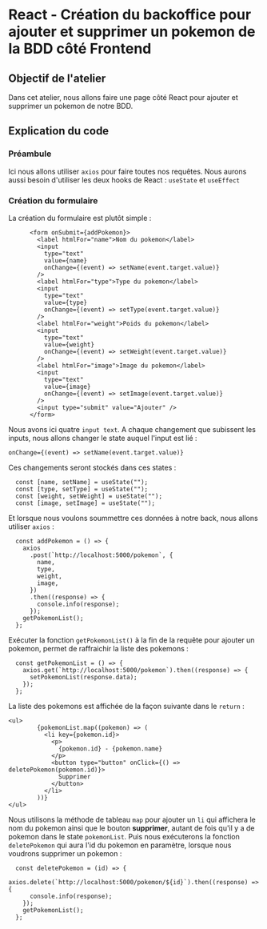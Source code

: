 # React - Création du backoffice pour ajouter et supprimer un pokemon de la BDD côté Frontend

## Objectif de l'atelier

Dans cet atelier, nous allons faire une page côté React pour ajouter et supprimer un pokemon de notre BDD.

## Explication du code

### Préambule

Ici nous allons utiliser `axios` pour faire toutes nos requêtes.
Nous aurons aussi besoin d'utiliser les deux hooks de React : `useState` et `useEffect`

### Création du formulaire

La création du formulaire est plutôt simple :

```
      <form onSubmit={addPokemon}>
        <label htmlFor="name">Nom du pokemon</label>
        <input
          type="text"
          value={name}
          onChange={(event) => setName(event.target.value)}
        />
        <label htmlFor="type">Type du pokemon</label>
        <input
          type="text"
          value={type}
          onChange={(event) => setType(event.target.value)}
        />
        <label htmlFor="weight">Poids du pokemon</label>
        <input
          type="text"
          value={weight}
          onChange={(event) => setWeight(event.target.value)}
        />
        <label htmlFor="image">Image du pokemon</label>
        <input
          type="text"
          value={image}
          onChange={(event) => setImage(event.target.value)}
        />
        <input type="submit" value="Ajouter" />
      </form>
```

Nous avons ici quatre `input text`. A chaque changement que subissent les inputs, nous allons changer le state auquel l'input est lié :

```
onChange={(event) => setName(event.target.value)}
```

Ces changements seront stockés dans ces states :

```
  const [name, setName] = useState("");
  const [type, setType] = useState("");
  const [weight, setWeight] = useState("");
  const [image, setImage] = useState("");
```

Et lorsque nous voulons soummettre ces données à notre back, nous allons utiliser `axios` :

```
  const addPokemon = () => {
    axios
      .post(`http://localhost:5000/pokemon`, {
        name,
        type,
        weight,
        image,
      })
      .then((response) => {
        console.info(response);
      });
    getPokemonList();
  };
```

Exécuter la fonction `getPokemonList()` à la fin de la requête pour ajouter un pokemon, permet de raffraichir la liste des pokemons :

```
  const getPokemonList = () => {
    axios.get(`http://localhost:5000/pokemon`).then((response) => {
      setPokemonList(response.data);
    });
  };
```

La liste des pokemons est affichée de la façon suivante dans le `return` :

```
<ul>
        {pokemonList.map((pokemon) => (
          <li key={pokemon.id}>
            <p>
              {pokemon.id} - {pokemon.name}
            </p>
            <button type="button" onClick={() => deletePokemon(pokemon.id)}>
              Supprimer
            </button>
          </li>
        ))}
</ul>
```

Nous utilisons la méthode de tableau `map` pour ajouter un `li` qui affichera le nom du pokemon ainsi que le bouton **supprimer**, autant de fois qu'il y a de pokemon dans le state `pokemonList`.
Puis nous exécuterons la fonction `deletePokemon` qui aura l'id du pokemon en paramètre, lorsque nous voudrons supprimer un pokemon :

```
  const deletePokemon = (id) => {
    axios.delete(`http://localhost:5000/pokemon/${id}`).then((response) => {
      console.info(response);
    });
    getPokemonList();
  };
```
